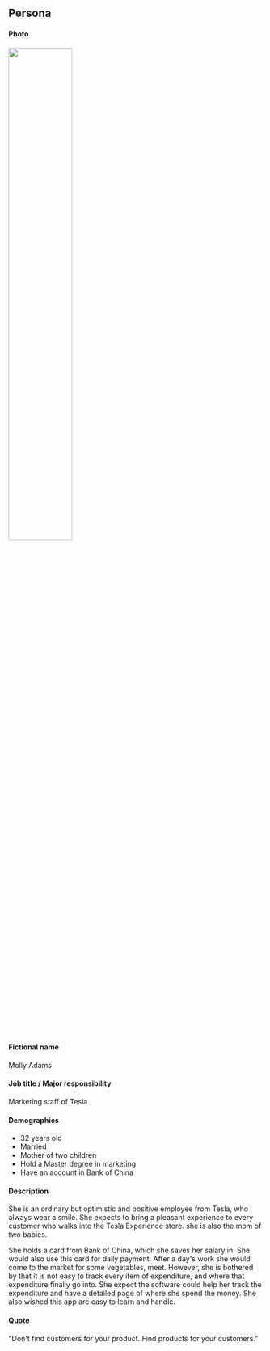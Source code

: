 ## Persona

#### Photo

 <img src="32mom.jpg" width=50%>

#### Fictional name

Molly Adams

#### Job title / Major responsibility

Marketing staff of Tesla

#### Demographics

- 32 years old
- Married
- Mother of two children
- Hold a Master degree in marketing
- Have an account in Bank of China

#### Description

She is an ordinary but optimistic and positive employee from Tesla, who always wear a smile. She expects to bring a pleasant experience to every customer who walks into the Tesla Experience store. she is also the mom of two babies. 

She holds a card from Bank of China, which she saves her salary in. She would also use this card for daily payment. After a day's work she would come to the market for some vegetables, meet. However, she is bothered by that it is not easy to track every item of expenditure, and where that expenditure finally go into. She expect the software could help her track the expenditure and have a detailed page of where she spend the money. She also wished this app are easy to learn and handle.


#### Quote

"Don't find customers for your product. Find products for your customers."